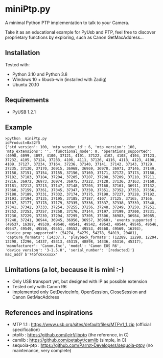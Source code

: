 # miniPtp.py

A minimal Python PTP implementation to talk to your Camera.

Take it as an educational example for PyUsb and PTP, feel free to discover proprietary functions by exploring, such as Canon GetMacAddress...

## Installation

Tested with:
- Python 3.10 and Python 3.8
- Windows 10 + libusb-win (installed with Zadig)
- Ubuntu 20.10

## Requirements

- PyUSB 1.2.1

## Example
```
>python  miniPtp.py
idProduct=0x32f5
{'std_version': 100, 'mtp_vendor_id': 6, 'mtp_version': 100, 'mtp_extensions': '', 'functional_mode': 0, 'operations_supported': (4098, 4099, 4097, 4100, 37121, 4101, 37122, 4102, 4103, 4104, 37123, 37232, 4105, 37124, 37233, 4106, 4111, 37126, 4116, 4118, 4123, 4108, 4109, 37127, 37234, 37164, 37236, 37140, 37141, 37142, 37143, 37129, 37235, 37130, 37170, 36915, 36968, 36969, 36970, 36971, 37146, 37149, 37150, 37151, 37154, 37155, 37156, 37169, 37171, 37172, 37173, 37180, 37182, 37183, 37184, 37204, 37205, 37207, 37208, 37209, 37210, 37211, 37216, 36972, 36973, 36974, 36975, 37222, 37128, 37136, 37163, 37168, 37181, 37212, 37213, 37147, 37148, 37203, 37160, 37161, 36911, 37132, 37360, 37159, 37361, 37345, 37347, 37350, 37351, 37352, 37353, 37356, 37188, 37189, 37331, 37332, 37174, 37175, 37190, 37227, 37228, 37192, 37193, 37194, 37135, 37195, 37185, 37187, 4107, 37125, 37165, 37166, 37167, 37177, 37178, 37179, 37335, 37336, 37337, 37338, 37339, 37340, 37341, 37342, 37333, 37254, 37255, 37256, 37248, 37249, 37250, 37251, 37252, 37253, 37257, 37258, 37176, 37144, 37197, 37199, 37200, 37231, 37230, 37229, 37239, 37294, 37295, 37305, 37306, 36983, 36984, 36985, 37240, 37241, 36944, 36945, 36956, 36957, 36960), 'events_supported': (49537, 16387, 49539, 49540, 49541, 49542, 49543, 49544, 49545, 49546, 49547, 49549, 49550, 49551, 49552, 49553, 49568, 49569, 16393), 'device_prop_supported': (54274, 54279, 54278, 54019, 20481), 'capture_formats': (14337,), 'playback_formats': (12289, 12290, 12294, 12298, 12296, 14337, 45313, 45315, 48898, 14336, 45316, 45317), 'manufacturer': 'Canon.Inc', 'model': 'Canon EOS R6', 'device_version': '3-1.5.0', 'serial_number': '[redacted]'}
mac_addr b'74bfc0xxxxxx'
```
## Limitations (a lot, because it is mini :-)

- Only USB transport yet, but designed with IP as possible extension
- Tested only with Canon R6
- Implemented only GetDeviceInfo, OpenSession, CloseSession and Canon GetMacAddress


## References and inspirations

- MTP 1.1 : https://www.usb.org/sites/default/files/MTPv1_1.zip (official specification)
- ptplib : https://github.com/leirf/libptp (the reference, in C)
- camlib : https://github.com/petabyt/camlib (simple, in C)
- sequoia-ptp : https://github.com/Parrot-Developers/sequoia-ptpy (no maintenance, very complete)
